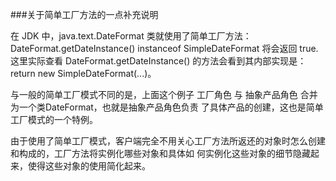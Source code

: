 ###关于简单工厂方法的一点补充说明

在 JDK 中，java.text.DateFormat 类就使用了简单工厂方法：DateFormat.getDateInstance() instanceof SimpleDateFormat
将会返回 true.
这里实际查看 DateFormat.getDateInstance() 的方法会看到其内部实现是：return new SimpleDateFormat(...)。

与一般的简单工厂模式不同的是，上面这个例子 工厂角色 与 抽象产品角色 合并为一个类DateFormat，也就是抽象产品角色负责
了具体产品的创建，这也是简单工厂模式的一个特例。

由于使用了简单工厂模式，客户端完全不用关心工厂方法所返还的对象时怎么创建和构成的，工厂方法将实例化哪些对象和具体如
何实例化这些对象的细节隐藏起来，使得这些对象的使用简化起来。

